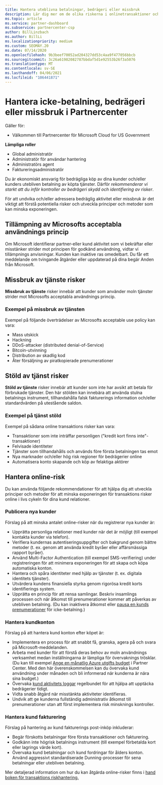 ```yaml
---
title: Hantera uteblivna betalningar, bedrägeri eller missbruk
description: Lär dig mer om de olika riskerna i onlinetransaktioner och de bästa metoderna för att hantera och minimera riskerna i Partner Center.
ms.topic: article
ms.service: partner-dashboard
ms.subservice: partnercenter-csp
author: BillLinzbach
ms.author: BillLi
ms.localizationpriority: medium
ms.custom: SEOMAY.20
ms.date: 07/14/2020
ms.openlocfilehash: 9b3beef70052ad204327dd53c4aa9f477056bbcb
ms.sourcegitcommit: 3c26a61982082787bbdaf5d1e92553b26f3a5076
ms.translationtype: MT
ms.contentlocale: sv-SE
ms.lasthandoff: 04/06/2021
ms.locfileid: "106441871"
---
```

# <a name="managing-non-payment-fraud-or-misuse-in-partner-center"></a>Hantera icke-betalning, bedrägeri eller missbruk i Partnercenter

Gäller för:

- Välkommen till Partnercenter för Microsoft Cloud for US Government

**Lämpliga roller**

- Global administratör
- Administratör för användar hantering
- Administratörs agent
- Faktureringsadministratör

Du är ekonomiskt ansvarig för bedrägliga köp av dina kunder och/eller kunders utebliven betalning av köpta tjänster. Därför *rekommenderar vi starkt att du inför kontroller av bedrägeri skydd och identifiering av risker*.

För att undvika och/eller adressera bedräglig aktivitet eller missbruk är det viktigt att förstå potentiella risker och utveckla principer och metoder som kan minska exponeringen.

## <a name="enforcement-of-microsoft-acceptable-use-policy"></a>Tillämpning av Microsofts acceptabla användnings princip

Om Microsoft identifierar partner-eller kund aktivitet som vi bekräftar eller misstänker strider mot principen för godkänd användning, vidtar vi tillämpnings anvisningar. Kunden kan inaktive ras omedelbart. Du får ett meddelande om tvingande åtgärder eller uppdaterad på dina begär Anden från Microsoft.

## <a name="abuse-of-service-risks"></a>Missbruk av tjänste risker

**Missbruk av tjänste** risker innebär att kunder som använder moln tjänster strider mot Microsofts acceptabla användnings princip.

### <a name="examples-of-abuse-of-service"></a>Exempel på missbruk av tjänsten

Exempel på följande överträdelser av Microsofts acceptable use policy kan vara:

- Mass utskick
- Hackning
- DDoS-attacker (distributed denial-of-Service)
- Bitcoin-utvinning
- Distribution av skadlig kod
- Åter försäljning av piratkopierade prenumerationer

## <a name="theft-of-service-risks"></a>Stöld av tjänst risker

**Stöld av tjänste** risker innebär att kunder som inte har avsikt att betala för förbrukade tjänster. Den här stölden kan innebära att använda stulna betalnings instrument, tillhandahålla falsk fakturerings information och/eller standardvärden på utestående saldon.

### <a name="examples-of-service-theft"></a>Exempel på tjänst stöld

Exempel på sådana online transaktions risker kan vara:

- Transaktioner som inte inträffar personligen ("kredit kort finns inte"-transaktioner)
- Felvisade identiteter
- Tjänster som tillhandahålls och används före första betalningen tas emot
- Nya marknader och/eller hög risk regioner för bedrägerier online
- Automatisera konto skapande och köp av felaktiga aktörer

## <a name="managing-online-risk"></a>Hantera online-risk

Du kan använda följande rekommendationer för att hjälpa dig att utveckla principer och metoder för att minska exponeringen för transaktions risker online i livs cykeln för dina kund relationer.

### <a name="onboarding-new-customers"></a>Publicera nya kunder

Förslag på att minska antalet online-risker när du registrerar nya kunder är:

- Upprätta personliga relationer med kunder när det är möjligt (till exempel kontakta kunder via telefon).
- Verifiera kundernas autentiseringsuppgifter och bakgrund genom bättre metoder (t. ex. genom att använda kredit byråer eller affärsmässiga rapport byråer).
- Använd Multi-Factor Authentication (till exempel SMS-verifiering) under registreringen för att minimera exponeringen för att skapa och köpa automatiska konton.
- Hantera och spåra identiteter med hjälp av tjänster (t. ex. digitala identitets tjänster).
- Utvärdera kundens finansiella styrka genom rigorösa kredit korts identifierings system.
- Upprätta en princip för att rensa samlingar. Beskriv insamlings processen och när åtkomst till prenumerationer kommer att påverkas av utebliven betalning. (Du kan inaktivera åtkomst eller [pausa en kunds prenumerationer](create-a-new-subscription.md#suspend-a-subscription) för icke-betalning.)

### <a name="managing-customer-accounts"></a>Hantera kundkonton

Förslag på att hantera kund konton efter köpet är:

- Implementera en process för att snabbt få, granska, agera på och svara på Microsoft-meddelanden.
- Arbeta med kunder för att förstå deras behov av moln användnings verksamhet medan inställningarna är lämpliga för övervaknings trösklar. (Du kan till exempel [Ange en månatlig Azure utgifts budget](set-an-azure-spending-budget-for-your-customers.md) i Partner Center. Med den här överenskommelsen kan du övervaka kund användning under månaden och bli informerad när kunderna är nära sina budget.)
- Övervaka [kund aktivitets loggar](activity-logs.md) regelbundet för att hjälpa att upptäcka bedrägerier tidigt.
- Vidta snabb åtgärd när misstänkta aktiviteter identifieras.
- Undvik att ge kunderna fullständig administrativ åtkomst till prenumerationer utan att först implementera risk minsknings kontroller.

### <a name="managing-customer-billing"></a>Hantera kund fakturering

Förslag på hantering av kund fakturerings post-inköp inkluderar:

- Begär förskotts betalningar före första transaktioner och fakturering.
- Godkänn inte högrisk betalnings instrument (till exempel förbetalda kort eller lagrings värde kort).
- Övervaka kund betalningar och kund fordringar för ålders konton. Använd aggressivt standardiserade Dunning-processer för sena betalningar eller utebliven betalning.

Mer detaljerad information om hur du kan åtgärda online-risker finns i [hand boken för transaktions riskhantering.](https://query.prod.cms.rt.microsoft.com/cms/api/am/binary/RE4Bhtt)
